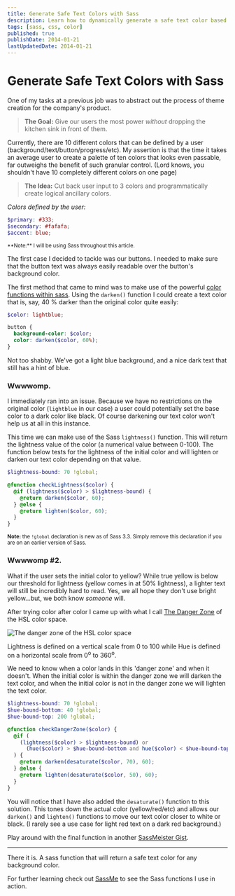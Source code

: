 ```yaml
---
title: Generate Safe Text Colors with Sass
description: Learn how to dynamically generate a safe text color based on the background color with Sass.
tags: [sass, css, color]
published: true
publishDate: 2014-01-21
lastUpdatedDate: 2014-01-21
---
```


# Generate Safe Text Colors with Sass

One of my tasks at a previous job was to abstract out the process of theme creation for the company's product.

> **The Goal:** Give our users the most power _without_ dropping the kitchen sink in front of them.

Currently, there are 10 different colors that can be defined by a user (background/text/button/progress/etc). My
assertion is that the time it takes an average user to create a palette of ten colors that looks even passable, far
outweighs the benefit of such granular control. (Lord knows, you shouldn't have 10 completely different colors on one page)

> **The Idea:** Cut back user input to 3 colors and programmatically create logical ancillary colors.

_Colors defined by the user:_

```scss
$primary: #333;
$secondary: #fafafa;
$accent: blue;
```

<small>
**Note:** I will be using Sass throughout this article.
</small>

The first case I decided to tackle was our buttons. I needed to make sure that the button text was always easily
readable over the button's background color.

The first method that came to mind was to make use of the powerful [color functions within sass][colorfunctions].
Using the `darken()` function I could create a text color that is, say, 40 % darker than the original color quite easily:

```scss
$color: lightblue;

button {
  background-color: $color;
  color: darken($color, 60%);
}
```

Not too shabby. We've got a light blue background, and a nice dark text that still has a hint of blue.

### Wwwwomp.

I immediately ran into an issue. Because we have no restrictions on the original color (`lightblue` in our case) a
user could potentially set the base color to a dark color like black. Of course darkening our text color won't help
us at all in this instance.

This time we can make use of the Sass `lightness()` function. This will return the lightness value of the color (a
numerical value between 0-100). The function below tests for the lightness of the initial color and will lighten or
darken our text color depending on that value.

```scss
$lightness-bound: 70 !global;

@function checkLightness($color) {
  @if (lightness($color) > $lightness-bound) {
    @return darken($color, 60);
  } @else {
    @return lighten($color, 60);
  }
}
```

<small>**Note:** the `!global` declaration is new as of Sass 3.3. Simply remove this declaration if you are on an
earlier version of Sass.</small>

### Wwwwomp #2.

What if the user sets the initial color to yellow? While true yellow is below our threshold for lightness (yellow
comes in at 50% lightness), a lighter text will still be incredibly hard to read. Yes, we all hope they don't use
bright yellow...but, we both know _someone_ will.

After trying color after color I came up with what I call [The Danger Zone][dangerzone] of the HSL color space.

![The danger zone of the HSL color space][hsl]

Lightness is defined on a vertical scale from 0 to 100 while Hue is defined on a horizontal scale from 0<sup>o</sup>
to 360<sup>o</sup>.

We need to know when a color lands in this 'danger zone' and when it doesn't. When the initial color is within the
danger zone we will darken the text color, and when the initial color is not in the danger zone we will lighten the
text color.

```scss
$lightness-bound: 70 !global;
$hue-bound-bottom: 40 !global;
$hue-bound-top: 200 !global;

@function checkDangerZone($color) {
  @if (
    (lightness($color) > $lightness-bound) or
      (hue($color) > $hue-bound-bottom and hue($color) < $hue-bound-top)
  ) {
    @return darken(desaturate($color, 70), 60);
  } @else {
    @return lighten(desaturate($color, 50), 60);
  }
}
```

You will notice that I have also added the `desaturate()` function to this solution. This tones down the actual
color (yellow/red/etc) and allows our `darken()` and `lighten()` functions to move our text color closer to white or black. (I rarely see a use case for light red text on a dark red background.)

Play around with the final function in another [SassMeister Gist][finaltry].

---

There it is. A sass function that will return a safe text color for any background color.

For further learning check out [SassMe][sassme] to see the Sass functions I use in action.

[gist]: https://gist.github.com/benjamincharity/8531621.js
[colorfunctions]: https://sass-lang.com/documentation/Sass/Script/Functions.html
[firsttry]: https://sassmeister.com/gist/benjamincharity/8546697
[secondtry]: https://sassmeister.com/gist/benjamincharity/8531621
[finaltry]: https://sassmeister.com/gist/benjamincharity/8548185
[dangerzone]: https://youtu.be/RRU3I_o1vLc
[sassme]: https://sassme.arc90.com/
[hsl]: assets/blog/hsl.jpg

